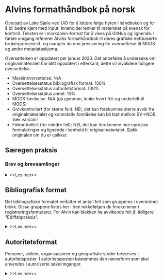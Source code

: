 # Alvins formathåndbok på norsk
Oversatt av Loke Sjølie ved UiO for å lettere følge flyten i håndboken og for å bli bedre kjent med input. Inneholder lenker til materialet på svensk for kontroll. Teksten er i markdown-format for å vises på GitHub og lignende. I første omgang refererer Alvins formathåndbok til deres grafiske nettbaserte brukergrensesnitt, og mangler da noe presisering for oversettelse til MODS og andre metadataskjema.

Oversettelsen er oppdatert per januar 2023. Det anbefales å undersøke om originalmaterialet har blitt oppdatert i etterkant; dette vil invalidere tidligere oversettelse.

- Maskinoversettelse: N/A
- Oversettelsesstatus bibliografisk format: 100%
- Oversettelsesstatus autoritetsformat: 100%
- Oversettelsesstatus annet: 15%
- MODS-berikelse: N/A (gå gjennom, lenke hvert felt og underfelt til MODS)
- Grovkontrollert (for større feil): NEI, det kan forekomme større avvik fra originalmaterialet og konnotativ forståelse kan bli tapt mellom SV->NOB. Vær varsom!
- Finkontrollert (for mindre feil): NEI, det kan forekomme noe upresise formuleringer og lignende i henhold til originalmaterialet. Sjekk originalen om du er usikker.

## Særegen praksis

### Brev og brevsamlinger

<details><summary>>>Les mer<<</summary>

#### Roller for brev
For *Avsender*, altså den som har skrevet brevet eller brevene: *Forfatter* iht. [MARC funksjonskoder](https://wiki.epc.ub.uu.se/display/alvininfo/Funktions-+och+relationskoder).

For *Mottaker* av brevet eller brevene: *Mottaker av korrespondanse* iht. [MARC funksjonskoder](https://wiki.epc.ub.uu.se/display/alvininfo/Funktions-+och+relationskoder).

#### Felt i Alvin for samlingsposter for brev (iht. brevdatabasemodellen)
- Ressurstype: bok/manuskript samt manuskript og samlingspost krysset (?)
- Tittel: konstruert tittel som nedenfor.
- Person: kobling til autoritetsposter med rollene Forfatter eller Mottaker.
- Tilgangsinformasjon: et årtall eller et tidsspenn.
- Fysisk beskrivelse: format ikke digitalt / digitalt samt antall brev i Omfang. Eksempel: 2 brev.
- Dokumenttype: Brev (spesifiseres alltid for å opprette en kontrollert inngang til alle brevposter).
- Relaterte poster i Alvin: inngår i Post for Arkivet (lenke) hvis tilgjengelig.

Dette er de feltene som alltid inkluderes i brevdatabasene. De kan eksempelvis suppleres med språk og sted (avsenders sted) i Alvin.

#### Utforming av konstruert tittel for brevposter

##### Samlingspost (korrespondanse)

I henhold til KRS 4.1B2 skal den konstruerte tittelen være Korrespondanse (ikke brev) for en "samlingspost" som beskriver brev utvekslet mellom personer. Det samme fremgår av RDA 6.2.2.10.2.

Tittelen i eksempeloppføringen ovenfor bør derfor være Korrespondanse med Karl August Hagson 1858-1916 i stedet for Brev til Karl August Hagson 1858-1916 i henhold til katalogiseringsreglene.

Merk at en samling ofte bare består av ett brev, men det er et avvik vi kan leve med.

Dersom samlingen kun består av en liten del av korrespondansen, legges Utvalg til som Undertittel i henhold til RDA 6.2.2.10.3. Eksempel: Korrespondanse med Karl August Hagson 1858-1916: Utvalg

##### Enkeltbrev / gjenstand

Beskriver man derimot kun et spesifikt brev (eller postkort, telegram osv.) som en enkeltgjenstand, er tittelen konstruert etter KRS 4.1B2 etter følgende mal:

Brev (alternativt Postkort, Telegram etc.) ÅÅÅÅ-MM-DD, Avsenderens sted til Mottakers navn, Mottakers adresse. All tilgjengelig informasjonen er angitt.

Eksempel: Brev 1874-01-31, Linköping til Karl August Hagson, Linköping
</details>

## Bibliografisk format
Det bibliografiske formatet omfatter et antall felt som grupperes i overordnet blokk. Disse gruppene listes her i den rekkefølgen de forekommer i registreringsformularet. For Alvin kan blokken ha avvikende felt jf. tidligere "Ediffahpraksis".

<details><summary>>>Les mer<<</summary>

  ### [Ressurstype](https://wiki.epc.ub.uu.se/display/alvininfo/Resurstyp)
  Definisjon: angir egenkaper og generell type av innhold for ressursen. Ressurstype er et obligatorisk element i Alvin, og må *alltid* velges før en ny post kan opprettes. Ressurstypen gjelder for originalversjonen av et objekt. **For digitaliserte versjoner refererer ressurstypen til den analoge originalen**.

  <details><summary>>>Les mer<<</summary>
  I Alvin anvendes det et kontrollert vokabular for å beskrive ressurstyper. Dette er hentet fra MODS:
  - Bok/manuskript (tekst): ressurs som er tekstbasert
  - Kart: kartografisk materiale, herunder to- eller tredimensjonale kart, atlas, globuser, digitale kart, og andre kartografiske objekter
  - Musikaler: trykk eller manuskript (tekst) som inneholder notert musikk
  - Lyd (audio): opptak der lyd registreres på mekanisk eller elektrisk (digital) måte slik at lyden kan spilles av, herunder musikk og tale
  - Bilde: todimensjonale bilder
  - Video: opptak av bevegende bilder, med eller uten audio
  - Gjenstand: tredimensjonelle gjenstander, enten kunstige/menneskapte (skulpturer, mynter, klær) eller naturlige
  - Programvare: elektroniske ressurser som ikke faller under noen annen ressurstype, herunder programvare, nettsider, databaser eller numeriske data
  - Blandet innhold: samlinger av ressurser som inneholder en blanding av øvrige ressurstyper

  I tillegg finnes det i Alvin en særskilt ressurstype:
  - Arkiv: består av "handlinger" som "efter hand uppkommit" hos en institusjon eller person som følge av deres virksomhet

  Attributter
  - Manuskript: en ressurs som er hånd- eller maskinskrevet
  - Samling: en post som beskriver flere ulike objekter, for eksempel en bildesamling
  </details>

  ### [Tittel / alternativ tittel](https://wiki.epc.ub.uu.se/pages/viewpage.action?pageId=27462059)
  Definisjon: ord, frase(r), tegn eller gruppe av tegn som navngir objektet eller det verk som dette inneholder. Mapping: MODS - titleInfo, MARC - 20X-24X.

  <details><summary>>>Les mer<<</summary>
    
  #### Felt - Hovedtittel
  **Hovedtittel** refererer til det foretrukne navnet på et objekt, og er navnet som normalt sett anvendes når ressursen siteres. Hovedtittel kan være hentet fra selve ressursen (tittelside, omslag, etc) eller fra andre referansekilder. Hovedtittel er et obligatorisk element i Alvin, og må *alltid* velges før en ny post kan opprettes. Tittel angis etter RDA 2.3 Tittel, RDA 6.2 Verkets tittel. Valgfri skriftform kan anvendes i Alvin. Om tittelen angis med annen skriftform enn det latinske alfabet anbefales det å lette til romanisert alternativ tittel i posten. Det er også mulig å angi en annen leseretning (visning) for høyre-til-venstre-skrift.

  Konstruerte titler: om ressursen ikke har noen tittel, og tittel ikke kan finnes i andre kilder, konstrueres en kort tittel som beskriver gjenstanden:

  1. Ressursens natur (eksempelvis kart, manuskript, dagbok, etc), **eller**
  2. Ressursens emne (eksempelvis navn på personer, institusjoner, hendelser, etc), **eller**
  3. En kombinasjon av 1 og 2

  Samme skrifttype/språk som angis som [Katalogiseringsspråk](https://wiki.epc.ub.uu.se/pages/viewpage.action?pageId=27462128) for posten skal anvendes i disse tilfellene. Dersom ressursen er av en type som normalt *ikke* bærer identifiserende informasjon, skal tittelen ikke settes i klammer og ingen note skal lages om at tittelen er konstruert. Ved særskilt ønske kan i andre tilfeller en allmenn note legges inn slik: Tittel konstruert (Titel konstruerad, Title constructed)

  For arkiv legges "arkivbildarens" (e.g. personen som har laget arkivet) navn ved, eksempelvis Georg Adlersparres arkiv.

  Titler i manuskript kan konstrueres etter modellen *Institusjon. Manuskript. Signum ((hylle)signatur) om intet annet alternativ foretrekkes.* Eksempel: Uppsala universitetsbibliotek. Handskrift. Gr. 21

  #### Felt - Undertittel
  **Undertittel** refererer til tillegg til eller nærmere definisjon av hovedtittelen. Del- og deltitler kan uttrykkes direkte i undertittelfeltet. Eksempel: Ihreska handskriftssamlingen i Uppsala universitets bibliotek (*hovedtittel*) D. 2, Kommenterande katalog (*undertittel*)

  #### Felt - Alternativ tittel
  Det er mulig å angi deler eller deltitler i feltet [Del](https://wiki.epc.ub.uu.se/display/alvininfo/Del). Foretrukket ved mer komplekse nummereringer.

  #### Attributter
  Type av alternativ tittel angis alltid:
  - Alternativ: andre alternative versjoner enn nedstående
  - Forkortet: forkortet versjon av tittelen
  - Uniform: enhetlig tittel for verk som forekommer med flere ulike titler
  - Oversatt: oversettelse eller transkripsjon av tittelen

</details>
  
### [Plassering](https://wiki.epc.ub.uu.se/display/alvininfo/Placering)
Definisjon: angir ressursens fysiske plassering (institusjon, samling, hyllesignatur). Mapping: MODS - location/physicalLocation/holdingSimple, MARC - 841-88X.

<details><summary>>>Les mer<<</summary>

  #### Felt - Avdeling/enhet
  Den institusjonen eller enheten som holder ressursen. **Velges fra en kontrollert liste i Alvin**.

  #### Felt - Samling
  Spesifikk samling som ressursen inngår i. **Velges fra en kontrollert liste i Alvin som legges opp lokalt for hver institusjon**.

  #### Felt - "Sigel" (???)
  Kode/sigel i Libris ihht [Biblioteksdatabasen](http://biblioteksdatabasen.libris.kb.se/). Velges fra en kontrollert liste i Alvins om legges opp lokalt for hver institushon. Anvendes for å angi plassering til motsvarende eksemplar om en post i Alvin lenkes til motsvarende post i Libris.

  #### Felt - Plassering
  Spesifikt lokale eller enhet der ressursen er plassert. Fritekst.

  #### Felt - Hyllesignatur (Signum)
  Hyllesignatur eller annen spesifikk kode som identifiserer eksemplaret av ressursen.

  #### Felt - Tidligere hyllesignatur
  Se felt for hyllesignatur. Dette er for tidligere slike. Om flere tidligere signaturer finnes angis disse med kommategn mellom; Copernicana 1, Gr. 21.

  #### Note (anmerkning)
  Ytterlige opplysninger om eksemplaret som ikke rommes i øvrige felt.
</details>

### [Språk](https://wiki.epc.ub.uu.se/pages/viewpage.action?pageId=27462120)
Definisjon: språket for innholdet (teksten) i ressursen. Mapping: MODS - language, MARC - 008 35-37, 041.

<details><summary>>>Les mer<<</summary>
Velges fra en kontrollert liste i Alvin som bygger på koder for språk, som sett i Library of Congress MARC code list for languages, som i sin tur baseres på ISO 639-2 (Codes for the representation on Names of Languages, Part 2 : Alpha-3 Code). Libris-definerte tillegg gjelder for urdansk, lavtysk, og ursvensk (se Alvin ved behov).

Flere språk kan angis om ressursen inneholder tekst på flere språk.

For ikke-språklig materale finnes det en særskilt kode (zxx), denne **anvendes normalt sett ikke i Alvin**. Lag en språknote (i notefeltet med type "språk") om den redegjør for noe som ikke fremgår av språkkodene.
</details>

### [Katalogiseringsspråk](https://wiki.epc.ub.uu.se/pages/viewpage.action?pageId=27462128)
Definisjon: språket som anvendes for å beskrive ressursen i katalogposten *i Alvin* (herunder konstruerte titler, noter, beskrivelser o.l.). Mapping: MODS - recordInfo/languageOfCataloging, MARC - 040b.

<details><summary>>>Les mer<<</summary>
  
  Velges fra en kontrollert liste i Alvin som bygger på koder for språk, som sett i Library of Congress MARC code list for languages, som i sin tur baseres på ISO 639-2 (Codes for the representation on Names of Languages, Part 2 : Alpha-3 Code). Libris-definerte tillegg gjelder for urdansk, lavtysk, og ursvensk (se Alvin ved behov).

  Katalogiseringsspråk kan anvendes for å identifisere poster med beskrivelser på ulike språk i "tilpassede" grensesnitt til Alvin.
</details>

### [Person](https://wiki.epc.ub.uu.se/display/alvininfo/Person)
Definisjon: En person som på noe vis er assosiert med ressursen. Mapping: MODS - name/@type="personal", MARC - 100, 700

<details><summary>>>Les mer<<</summary>

  #### Felt - Navn
  Definisjon: en person som på noe vis er assosiert med ressursen. Mapping: MODS - name/@type="personal", MARC - 100, 700.

  Velges fra autoritetsposter i Alvin ved å begynne å skrive navnet i feltet. Velg da riktig person. Dersom personen mangler autoritetspost **må den først legges inn** i Alvin.

  #### Felt - Rolle
  Definisjon: relasjonen (rollen personen har/hadde) mellom personen og ressursen. Mapping: MODS - name/role, MARC - 100e, 700e.

  Velges fra en kontrollert liste i Alvin som hovedsakelig er hentet fra Library of Congress MARC Code List for Relators. Én person kan gis flere roller, og hver person må ha minst én rolle. Dersom spesifikk rolle er utilgjengelig, velges rollen "annen" (SV: "annan").
</details>

### [Organisasjon](https://wiki.epc.ub.uu.se/display/alvininfo/Organisation)
Definisjon: en organisasjon (institusjon) som på ett eller annet vis er assosiert med ressursen. Mapping: MODS - name/@type="corporate", MARC - 110, 710.

<details><summary>>>Les mer<<</summary>

  #### Felt - Navn
  Definisjon: Navnet på en organisasjon (institusjon). Mapping: MODS - name/@type="corporate", MARC - 110, 710.

  Velges fra autoritetsposter i Alvin ved å begynne å skrive navnet i felt. Velg da riktig organisasjon. Dersom organisasjonen mangler autoritetspost **må den først legges inn** i Alvin.

  #### Felt - Rolle
  Definisjon: rollen organisasjonen innehar i relasjon til ressursen. Mapping: MODS - name/role, MARC - 110e, 710e.

  Velges fra en kontrollert liste i Alvin som hovedsakelig er hentet fra Library of Congress MARC Code List for Relators. Én organisasjon kan gis flere roller, og hver organisasjon må ha minst én rolle. Dersom spesifikk rolle er utilgjengelig, velges rollen "annen" (SV: "annan").
</details>

### [Matematiske data (kart)](https://wiki.epc.ub.uu.se/display/alvininfo/Matematiska+data)
Definisjon: matematiske data assosiert med kartografisk materiale. Mapping: MODS - subject/cartographics, MARC - 255.

<details><summary>>>Les mer<<</summary>
  
  #### Felt - Skala
  Definisjon: informasjon om skala, forholdet mellom den reelle størrelsen og en representasjon av denne. Mapping: MODS - subject/cartographics/scale, MARC - 255a.

  Angis som numerisk skala uttrykt som et størrelsesforhold (e.g. 1:2). Dersom skalaen ikke finnes oppgis "ubestembar skala" (SV: "obestämbar skala"). Dersom det er flere enn to skalaer oppgis "varierende skala".

  Dersom eksakt skala mangler, men skalalinjal finnes, så skal skalalinjalen oppgis slik: Skalalinjal (SV: skalstock), eventuelt med dennes benevning i parantes: X måleenheter (dvs. hele linjalen) = Y cm. Regn også ut og oppgi skalaen numerisk. Eksempel 1: [ca 1:800 000] : skalalinjal (Schala miliarium): 4 svenske mil = 5,2 cm. Eksempel 2: ca 1:63 360, ubestembar skala eller 1:500 000.

  #### Felt - Projeksjon
  Definisjon: informasjon om projeksjon, metoden som er brukt for å representere utsiden av en sfære eller en annen form. Mapping: MODS - subject/cartographics/projection, MARC - 255b.

  Oppgi projeksjon dersom dette er å se på objektet. Ta også med fraser som i kilden beskriver meridianer, parallellsirkler og/eller ellipser. Eksempel: avstandsriktig kjeglesnitt eller Gauss-projeksjon.

  #### Felt - Koordinater
  Definisjon: informasjon om geografiske koordinater som omfattes av ressursen. Mapping: MODS - subject/cartographics/coordinates, MARC - 255c.

  Koordinatene oppgis i følgende ordning: vestligste lengdegrad - østligste lengdegrad / nordligste breddegrad - sørligste breddegrad. Exempel: Ø 15°02'-Ø 15°12'/ N 57°45'-N 57°41'.
</details>

### Felt spesifikt for musikalske verk
<details><summary>>>Les mer<<</summary>

  ### [Toneart (musikalske verk)](https://wiki.epc.ub.uu.se/display/alvininfo/Tonart)
  Definisjon: toneart for musikalske verk. Mapping: MARC - 240r, 384.


  Feltet kan anvendes for å fullbyrde eller presisere de tonehøyderelasjonene som etablerer det musikalske verkets eller uttrykkets spesifikke toneart som tonalt sentrum. Posten kan anvendes for å skille ellers likelydende verk- eller uttrykkstitler.

  Velges fra en kontrollert liste i Alvin. Eksempel: A-dur. Se den svenske siden for mer informasjon (tabell).

  ### [Medium (musikalske verk)](https://wiki.epc.ub.uu.se/pages/viewpage.action?pageId=27462350)
  Definisjon: medium for framføring av musikalske verk. Mapping: MARC - 240m, 382.

  Feltet kan anvendes for å fullbyrde eller presisere det medium (stemme, instrument) som et musikast verk eller uttrykk er skrevet for eller oppført av. Posten kan anvendes for å skille ellers likelydende verk- eller uttrykkstitler.

  Velges fra en kontrollert liste i Alvin. Eksempel: trombone. Se den svenske siden for mer informasjon (tabell).
</details>

### [Opprinnelsesinformasjon](https://wiki.epc.ub.uu.se/display/alvininfo/Tillkomstinformation)
Definisjon: informasjon om ressursens tilblivelse, herunder plass, utgiver og dato tilkoblet ressursen. Fra Alvin-prat 26.01.2023 *Created* og *published* differensieres ikke i Alvin per i dag. Mapping: MODS - originInfo, MARC - 25X-28X.

<details><summary>>>Les mer<<</summary>

  #### Felt - Utgave/opplag
  Definisjon: informasjon som identifiserer ulike versjoner av ressursen. Mapping: MODS - originInfo/edition, MARC - 250.

  Gjengi utgaveinformasjonen slik den forekommer i ressursen. Eksempel: 2. oppl., 3rd edition, Ny utgave

  #### Felt - År/dato
  Definisjon: år eller dato da ressursen ble skapt eller publisert. Mapping: MODS - originInfo/dateIssued, alternativt originInfo/dateCreated (samme felt i Alvin), MARC - 260c, 008 07-10, 11-14. OBS: MARC 264.

  Feltet er inndelt i delfelt for år, måned og dag. Kun tall kan oppgis i disse. Ved behov for "Før Kristus" (negative år), trykk på minussymbolet før feltet (-). Det er også mulig å oppgi et datospenn (fra-til). I tillegg finnes fritekstfiltet Vises som. Her er det mulig å presisere usikre dato eller annen informasjon som må uttrykkes med andre tegn enn tall.

  Eksempel: trolig senere halvdel av 1500-tallet eller 1713? Her ligger "senere halvdel av 1500-tallet" inne som 1551-1599 og "1713?" som 1713. I posten kommer teksten fra Vises som til å vises, samtidig som årstallene blir søkbare som sifre.

  #### Felt - Land
  Definisjon: land der ressursen ble lagd eller publisert. Mapping: MODS - originInfor/place, MARC - 008 15-17.

  Aktuelle land velges fra en kontrollert liste i Alvin med koder for land og autonome områder bestående av to eller tre tegn, se LC MARC Code List for Countries. Historiske land legges *suksessivt* inn i Alvin som et komplement til eksisterende land og velges deretter. Lenken til historiske land fungerer ikke pr 19.01.2023.

  #### Felt - Plass/sted
  Definisjon: plass/sted der ressursen ble lagd eller publisert. Mapping: MODS - originInfo/place, MARC - 260a. OBS: MARC 264.

  Kobles til autoritetsposter for steder i Alvin. Dersom det aktuelle stedet ikke finnes i Alvin må den først registreres før kobling kan gjøres. Det er også mulig å oppgi at plass/sted er usikker.

  #### Felt - Forlag
  Definisjon: navnet på den som har publisert, utgitt, trykt eller distribuert ressursen. Mapping: MODS - originInfo/publisher, MARC - 260b (for eldre trykk 260a, etter svensk? praksis). OBS: MARC 264.

  Her også avtrykk (eldre trykk).
</details>

### [Øvrige år/dato](https://wiki.epc.ub.uu.se/pages/viewpage.action?pageId=27462174)
Definisjon: informasjon om andre datoer enn de som er koblede til ressursens herkomst. Mapping: MODS - originInfo/dateOther, MARC - 046.

<details><summary>>>Les mer<<</summary>
  Feltet er inndelt på samme måte som [Opprinnelsesinformasjon-År/dato](####Felt---År/dato), men feltet Vises som er erstattet av Note (anmerkning). I dette feltet er det mulig å nærmere beskrive usikker dato eller annen informasjon.

  #### Øvrige år/dato-attributter
  Se følgende:

  - Bruksperiode (MODS-import: period_of_use)
  - Bestemmelsesår (MODS-import: determination_year)
  - Dato for digitisering (MODS-import: date_of_digitisation)
  - Dato for utgravning (arkaeologi) (MODS-import: excavation_date)
  - Ervervingsdato (MODS-import: acquisition_date)
  - Inventardato (MODS-import: inventory_date)
  - Årstall på objekt (MODS-import: date_on_object)
  - Konserveringshistorikk (MODS-import: conservation_history)
  - Utlån (MODS-import: on_loan)
</details>

### [Fysisk beskrivelse](https://wiki.epc.ub.uu.se/display/alvininfo/Fysisk+beskrivning)
Definisjon: beskriver ressursens fysiske attributt(er). Mapping: MODS - physicalDescription, MARC - 007, 3XX.

<details><summary>>>Les mer<<</summary>

  #### Felt - Format
  Definisjon: beskriver ressursens fysiske format og digital versjon av denne. Mapping: MODS - physicalDescription/form, MARC - 007.

  Verdiene *Ikke digitalt* eller *Digitalt* oppgis alltid etter følgende.

  ###### Objekter som finnes i fysisk form
  Normaltilfellet er at en digitaliserer fysiske objekter (lager en digital faksimile av objektet). I slike tilfeller beskriver metadataposten *fortsatt det fysiske objektet*, og ikke de digitale faksimilene. Dette oppgis ved verdien *Ikke digitalt*. De digitale filene er kopier av eksemplaret som beskrives i posten. For å angi at det fysiske eksemplaret er tilgjengelig i digitalisert form settes *Digitalt*. Deretter, dersom det er kjent og korrekt, settes Digital opprinnelse ("Digital ursprung") enten for originalen eller sekundært. Dersom ingen digital faksimile eksisterer velges kun "Ikke digitalt".

  ###### Objekter som kun er digitale
  Der det ikke finnes et fysisk format av eksemplaret som beskrives i metadataposten oppgis **ikke** *Ikke digitalt* under Fysisk beskrivelse. Det man da beskriver er digitale filer. Dette er inntil videre ikke normen i Alvin. Herunder: foto tatt med digitalkamera, en database, eller en e-post. Her oppgis kun *Digital* med tillegget *Skapt digitalt*.

  ###### Samlinger
  For en samlingspost som en bildesamling eller et arkiv settes format til *Ikke digitalt* dersom den inneholder fysiske objekt(er), og *Digitalt* om den inneholder digitale objekt(er). For et fysisk arkiv der man tilfører digitalisert materiale angis *Ikke digitalt* samt *Digitalt, digitalisert fra originalen*. Ettersom man ikke beskriver hvert objekt i arkivet for seg legges denne anmerkelsen på overordnet nivå.

  Merk: at man velger *Digitalt* som format for en samlingspost betyr derfor ikke at hele samlingen eller arkivet er digitalt, eller at det ikke er fysisk. Hvilke deler som er digitaliserte kan ved behov presiseres under [Noter](https://wiki.epc.ub.uu.se/pages/viewpage.action?pageId=27462438). Et arkiv som bare består av e-poster skal derimot kun være *Digitalt*, selv om de digitale faksimilene ikke er opplastet i Alvin.

  #### Felt - Digital opprinnelse (Digitalt ursprung)
  Definisjon: beskriver hvordan ressursens digitale form ble skapt. Mapping: MODS - physicalDescription/digitalOrigin, MARC - 007.

  Feltet er kun synlig dersom felt for format har verdien Digitalt, og bør alltid velges dersom ressursen finnes i digitalt format. Velges fra en kontrollert liste i Alvin som er hentet fra [MODS](http://www.loc.gov/standards/mods/userguide/physicaldescription.html#digitalorigin).

  #### Felt - Teknikk
  Definisjon: beskriver den teknikken som anvendes for å fremstille ressursen. Mapping: MODS - physicalDescription/note, MARC - 340d.

  Velges fra et kontrollert vokabular i Alvin. Se siden på svensk for utvidet beskrivelse og tabell med fremstillingsmåter.

  **Alternativ**: teknikk kan også oppgis som Emneord med Type form/genre.

  ### Felt - Materiale
  Definisjon: beskriver materialet som anvendes som bygger opp eller fremstiller ressursen. Mapping: MODS - physicalDescription/note, MARC - 340d.

  Velges fra et kontrollert vokabular i Alvin koblet til ulike ressurstyper. Se siden på svensk for utvidet beskrivelse og tabell med materialer. Eksempel: pergament, eik.

  **Alternativ**: for en mer utførlig beskrivelse av et manuskripts underlag kan Øvrig fysisk beskrivelse med Type underlag anvendes.
</details>

### [Øvrig fysisk beskrivelse](https://wiki.epc.ub.uu.se/pages/viewpage.action?pageId=27462515)
Definisjon: noter relatert til den fysiske beskrivelsen av ressursen som ikke direkte kan legges inn i feltet over. Mapping: MODS - physicalDescription/note.

<details><summary>>>Les mer<<</summary>

  #### Felt - note
  Definisjon: noter relatert til den fysiske beskrivelsen av ressursen. Mapping: som over.

  Feltet repeteres for hver note. Om ingen spesifikk Type kan angis kan Type være tom.

  Attributt: type (Typ). Identifiserer hvilken type av note som lages. Velges fra en kontrollert liste i Alvin. Se siden på svensk for utdypende forklaring.

</details>

### [Manuskriptsbeskrivelse](https://wiki.epc.ub.uu.se/display/alvininfo/Handskriftsbeskrivning)
Definisjon: En samlet gruppe med spesifikke felt for å beskrive håndskriftressurser. Mapping: **TEI** - felt hentet fra Manuskriptbeskrivelse

<details><summary>>>Les mer<<</summary>

  #### Felt - Locus
  Definisjon: Definerer en plassering i en manuskriptressurs eller del av en manuskriptressurs, vanligvis som en sekvens av folioreferanser. Mapping: TEI - locus.

  Brukes først og fremst til å spesifisere delene i de ulike komponentene i manuskriptet. Lokus skal alltid angis for hver komponent i en manuskriptbeskrivelse da den identifiserer den respektive delen. I feltet kan folioen angis som et område fra / til. Disse feltene tilsvarer fra- og til-attributtene i locus-elementet til TEI.

  Eksempel: 1r – 25v

  Normalt legges informasjonen inn i Fritekstfeltet som vises som standard i visningsgrensesnittet for bedre lesbarhet. Det er også mulig å legge inn kun informasjon/posten/utsagn (uppgiften?) i dette feltet. Dette feltet tilsvarer selve locus-elementet i TEI.

  Eksempel: ff. 1r-25v

  Tilsvarende eksempel i TEI-koding:

  <\locus from="1r" to="25v">ff. 1r-25v<\/locus>
  
  #### Felt - Incipit (innledende ord)

  Definisjon: åpningsordene i et manuskript eller en av dets deler. Mapping: TEI - incipit.


  #### Felt - Eksplisitt (avslutningsord)

  Definisjon: utsagn på slutten av teksten til et manuskript eller på slutten av en av delene, som indikerer konklusjonen. Mapping: TEI - explicit.
  
  #### Felt - Rubric (rubrikk, begynnelsen av tekstdelen)

  Definisjon: teksten i en rubrikk eller rubrikk knyttet til en bestemt del av et manuskript, dvs. en rekke ord som signaliserer begynnelsen av en tekstdel, ofte med informasjon om forfatteren og tittelen, som på en eller annen måte er forskjellig fra selve teksten, vanligvis med rødt blekk, eller ved bruk av forskjellige størrelser eller typer skrift som visuelt skiller en. Mapping: TEI - rubric.
  
  #### Felt - Endelig rubrikk (slutten av tekstdel)

  Definisjon: teksten til en rubrikk eller rubrikk knyttet til en bestemt del av et manuskript, dvs. en rekke ord som signaliserer slutten på en tekstdel, ofte med informasjon om forfatteren og tittelen, som på en eller annen måte skiller seg ut fra selve teksten, vanligvis med rødt blekk, eller ved bruk av forskjellige størrelser eller typer skrift som visuelt skiller seg ut. Mapping: TEI - finalRubric.


  #### Felt - Skrift

  Definisjon: skrifttype eller den dominerende skrifttypen som brukes i et manuskript eller en samling av manuskripter. Mapping: TEI - scriptDesc.

  Eksempel: tidlig gotisk skrift med marginalendringer i karolingisk minuskel.


  #### Felt - Kollasjon

  Definisjon: beskrivelse av måten bladene eller bifoliaen (et pergament brettet i to for å danne to blader) til et manuskript er fysisk ordnet. Mapping: TEI - collation.

  Eksempel: 12 quires: I: 2 (ff. 1-2); II: 8 (ff. 3-10); III: 8 (ff. 11-18); IV: 8 (ff. 19-26); V: 8 (ff. 27-34); VI: 8 (ff. 35-42); VIII: 8 (ff. 43-50); VIII: 8 (ff. 51-58); IX: 7 (ff. 59-65, f. 61 is added); X: 8 (ff. 66-73); XI: 8 (ff. 74-81); XII: 8 (ff. 82-89).


  #### Felt - Foliering

  Definisjon: Nummerering av blader i et manuskript. Mapping: TEI - foliation.

  Eksempel: Foliert fortløpende 1-92 (ff. 1-2 og 89 er pergamentflueblad, ff. 90-92 er papirblad lagt til senere) med blyant i øvre høyre hjørne av den moderne katalogisten.


  #### Felt - Kolonner / rader

  Definisjon: angir antall kolonner og rader på arket. Mapping: TEI - layout/@columns, @writtenLines.

  Tilsvarer kolonnene og writtenLines-attributtene i TEI-elementoppsettet. Her legges kun inn tall. En mer detaljert eller mer kompleks beskrivelse av layouten til manuskriptet er gitt i Annen fysisk beskrivelse med Layout-typen.
</details>

### [Mynt](https://wiki.epc.ub.uu.se/display/alvininfo/Mynt)
Definisjon: felt spesifikt for å beskrive mynt(er). Hentet fra den tidligere Myntdatabasen.

<details><summary>>>Les mer<<</summary>

#### Felt - Valør
Angis med siffer + valuta. Eksempel: 1 daler sølvmynt.

#### Felt - Randtype
Kontrollert vokabular i Alvin. Se siden på svensk for tabell og utvidet informasjon.

#### Felt - "Stampställning" (Stempelstilling?)
Kontrollert vokabular i Alvin. Se siden på svensk for tabell og utvidet informasjon.

#### Felt - Forfatning
Kontrollert vokabular i Alvin. Se siden på svensk for tabell og utvidet informasjon.

</details>

### [Abstrakt/beskrivelse](https://wiki.epc.ub.uu.se/pages/viewpage.action?pageId=27462267)
Definisjon: en beskrivelse eller sammenfatning av ressursens innhold. Mapping: MODS - abstract, MARC - 520.

<details><summary>>>Les mer<<</summary>

  Beskrivelsen skrives på samme språk som katalogiseringsspråket for posten. Ved behov kan flere abstrakter/beskrivelser legges inn i samme post, da også på ulike språk.

  #### Alternativ
  - En strukturert innholdsfortegnelse over inngående deler i en hoved-/samlingspost kan oppgis i feltet [Innhold](https://wiki.epc.ub.uu.se/pages/viewpage.action?pageId=27462272).

</details>

### [Transkripsjon](https://wiki.epc.ub.uu.se/display/alvininfo/Transkription)

Definisjon: transkripsjon av tekst eller tall i objektet. Mapping: TEI - body.

### [Innhold](https://wiki.epc.ub.uu.se/pages/viewpage.action?pageId=27462272)

Definisjon: en strukturert innholdsfortegnelse over ressursens innhold. Mapping: MODS - tableOfContents, MARC - 505.

<details><summary>>>Les mer<<</summary>

  Kan anvendes for å inkludere en fortegnelse over inngående titler/deler i en hoved-/samlingspost istedenfor å lage separate delposter for hver del. Minst tittel og eventuelt opphav med mer oppgis for de kapitler, artikler, deler eller separate verk som inngår i den beskrevne ressursen.

  Eksempel: Culture at home -- Culture and the global -- Global youth -- Global music -- Territories of global globalization. 

  #### Alternativ
  - Innholdsanmerkninger av beskrivende karakter inngår i feltet Abstrakt.

  - Lag separate delposter for hver inngående del og koble disse delene til hoved-/samlingsposten i feltet *Relaterte poster* i Alvin med typen *Inngår i*.

</details>

### [Litteratur](https://wiki.epc.ub.uu.se/display/alvininfo/Litteratur)

Definisjon: et overordnet felt for referanser til litteratur som baseres på, handler om eller er av særskilt verdi for den beskrevne ressursen. Mapping: EAD - bibliography, TEI - bibl.

<details><summary>>>Les mer<<</summary>

  Hentet fra EAD/TEI. Anvendes først og fremt for arkiv- og manuskriptsressurser. Direkte motpart savnes i MODS/MARC. Feltet kan anvendes for å fortegne referanser til ulike typer relevant litteratur i fritekstformat.

  #### Alternativ
  - For bibliografiske referanser til ressursen kan Anmerkning av typen Sitering brukes istedenfor.
  
  - Det er også mulig å legge inn selve referansene i strukturert form som egne poster i Alvin og anvende Relaterte poster i Alvin med typen Refereres av samt Del-poster for å koble ressursen til referansen.

</details>

### [Noter](https://wiki.epc.ub.uu.se/pages/viewpage.action?pageId=27462438)
Definisjon: generell tekstinformasjon relatert til ressursen som ikke kan oppgis i andre felt. Mapping: MODS - note, MARC - 5XX.

<details><summary>>>Les mer<<</summary>

  #### Attributter
  - Type - identifiserer hvilken type note som oppgis. Velges fra en kontrollert liste i Alvin som bygger på MODS, MARC og EAD, pluss noen tillegg for mynt. Se tabell på den svenske siden for mer informasjon.

  #### Notefelt i MARC med egne felt i Alvin
  - MARC 505 till Innehåll
  - MARC 506 till Åtkomstvillkor
  - MARC 563 till Bokband

</details>

### [Relaterte poster i Alvin](https://wiki.epc.ub.uu.se/display/alvininfo/Relaterade+poster+i+Alvin)
Definisjon: en lenke til en annen post i Alvin. Mapping: MODS - relatedItem, MARC - 70X-75X, 76X-78X, 80X-83X, 841-88X. **For lenker til ressurser utenfor Alvin: se feltet Eksterne lenker (neste)**.

<details><summary>>>Les mer<<</summary>

  #### Felt - Tittel
  Mapping: MODS - titleInfo, MARC - 20X-24X.

  Søk opp posten som skal lenkes ved å begynne å skrive inn tittelen i feltet. Velg da riktig tittel.

  ##### Attributt - Del
  Mapping: MODS - part

  Kan brukes for å oppgi en spesifikk fysisk del i den relaterte posten. Anvendes framfor alt for bibliografiske referanser til andre poster i Alvin.

  #### Felt - Nummer
  Definisjon: nummerering eller annen betegnelse for den aktuelle delen. Kan også inneholde tekstinformasjon. Mapping: MODS - part/detail/.

  Eksempel: 2, Del 2, eller Del 2: Bibliografi.

  #### Felt - Omfang
  Definisjon: omfanget av den aktuelle delen, for eksempel sidetall. Kan angis som intervall (eks. 2-5). Mapping: MODS - part/extent/.

  ##### Attributt - Type
  Velges fra et kontrollert vokabular i Alvin. Se siden på svensk for tabell.

</details>

### [Eksterne lenker](https://wiki.epc.ub.uu.se/pages/viewpage.action?pageId=27462285)
Definisjon: en URL til en ekstern ressurs av varig karakter utenfor Alvin. For lenker til andre poster i Alvin skal Relaterte poster i Alvin brukes istedenfor (se over). Mapping: MODS - location/url, MARC - 856.

<details><summary>>>Les mer<<</summary>

  #### Felt - URL
  Mapping: MODS - location/url, MARC - 856u.

  En fullstendig URL. Eksempel: http://www.uu.se.

  #### Felt - Beskrivelse
  Mapping: MODS - location/url/@displaylabel, MARC - 856y.

  En fritekstbeskrivelse av lenken som er interagerbar. Bør alltid oppgis. Eksempel: Uppsala universitet.

  ##### Attributt - Type
  Type relasjon. Velges fra et kontrollert vokabular i Alvin. Se siden på svensk for tabell.

</details>

### [Dokumenttype / Objektkategori / Handlingstype](https://wiki.epc.ub.uu.se/pages/viewpage.action?pageId=27462397)
Definisjon: termer som betegner en kategori som kjennetegner en viss stil, form eller innhold. Mapping: MODS - genre, MARC - 007, 008.

<details><summary>>>Les mer<<</summary>

  En mer spesifikk kategorisering av ressursens innhold er [Ressurstype](#ressurstype). Ukontrollerte termer eller termer som ikke finnes i listene legges i feltet Emneord (se neste) med typen genre/form.

  Velges fra kontrollerte lister i Alvin som baserer seg på den generelle [MARC Genre Term List](http://www.loc.gov/standards/valuelist/marcgt.html) og lister fra diverse eldre svenske databaser.

  Rubrikk og alternativ for feltet er koblet til ressurstype i Alvin.

  #### Bok/manuskript
  Rubrikk: dokumenttype. Eksempel: avhandling, bibliografi, brev eller tidsskrift.

  #### Arkiv
  Rubrikk: handlingstype. Eksempel: notater, dagbøker, fotografier eller manuskript. Listen hentes fra den tidligere databasen Ediffah.

  #### Øvrige ressurstyper
  Rubrikk: objektkategori. Eksempel: fotografi (bilde), mynt (formål), eller tale (lydinnspilling).

  Se siden på svensk for utfyllende tabell.

</details>

### [Emneord](https://wiki.epc.ub.uu.se/pages/viewpage.action?pageId=27462502)
Definisjon: en term eller frase som beskriver de primære emnene en ressurs handler om. Mapping: MODS - subject, MARC - 6XX.

<details><summary>>>Les mer<<</summary>

  #### Felt - Nøkkelord
  Oppgi termen og koble til type og motsvarende *schema*. For ukontrollerte emneord oppgis intet *schema*.

  ##### Attributt - Schema
  Oppgir emneordsskjema. Tilgjengelige alternativ er [Humord](https://data.ub.uio.no/skosmos/humord/nb/), [ICSH](http://id.loc.gov/authorities/subjects.html), [LoB](http://www.ligatus.org.uk/lob/), [NAD](https://sok.riksarkivet.se/nad), [SAO](http://www.kb.se/katalogisering/Svenska-amnesord/) og [TGM2](http://www.kb.se/katalogisering/Svenska-amnesord/genrer-form/tesaurus/).

  ##### Attributt - Type
  Identifiserer hvilken type emneord som oppgis.

  Se også [retningslinjer for indeksering med svenske emneord](http://www.kb.se/dokument/Verktygsladan/Svenska%20%C3%A4mnesord/Riktlinjer/Riktlinjer%20SAO.pdf). Se siden på svensk for utfyllende tabell.

</details>

### [Klassifikasjon](https://wiki.epc.ub.uu.se/display/alvininfo/Klassifikation)
Definisjon: en betegnelse som viser emnet for en ressurs ved å anvende et formelt system for koding og organisering av ressurser etter fagområder. Mapping: MODS - classification, MARC - 01X-09X.

<details><summary>>>Les mer<<</summary>

  #### Felt - Klassifikasjon
  Skriv inn koden og koble til det tilsvarende skjemaet.

  Eksempel: Oa (kssb)

  ##### Attributt - Schema
  Klassifikasjonsskjema. Mulige alternativ er [DDK](http://www.kb.se/katalogisering/klassifikation/DDK/), [KSSB (SAB)](http://www.kb.se/katalogisering/Klassifikation/SAB/) og [Iconclass](http://www.iconclass.nl/home).

</details>

### [Del](https://wiki.epc.ub.uu.se/display/alvininfo/Del)
Definisjon: kan anvendes for å oppgi spesifikk fysisk del av ressursen. Delposten blir vist direkte etter tittelinformasjon i visningsgrensesnittet. Mapping: MODS - part.

<details><summary>>>Les mer<<</summary>

  #### Felt - Nummer
  Nummerering eller annen betegnelse for den aktuelle delen. Kan også inneholde tekstinformasjon. Eksempel: 2, Del 2 eller Del 2: Bibliografi. Mapping: MODS - part/detail/.

  #### Felt - Omfang
  Definisjon: omfanget av den aktuelle delen, for eksempel sidetall. Kan angis som intervall (eks. 2-5). Mapping: MODS - part/extent/.

  ##### Attributt - Type
  Type av del. Velges fra et kontrollert vokabular i Alvin. Se siden på svensk for tabell.

  #### Alternativ
  Delinformasjon kan også oppgis i ustrukturert form rett i [Undertittel-feltet i Tittel](#felt---undertittel).

  Kommentar om parsing av MODS: Man kan ha flera part-element som då bildar en lista i posten, men i varje del hämtas bara första detail och första extent om det finns mer än en.

</details>

### [Tilgjengelighet](https://wiki.epc.ub.uu.se/pages/viewpage.action?pageId=27462339)
Definisjon: informasjon om spesifikke lokale restriksjoner, regler eller spesielle prosedyrer pålagt av en arkivinstitusjon, giver, rettslig organ eller annen myndighet angående ressursen. Mapping: EAD - userestrict.

<details><summary>>>Les mer<<</summary>

  Anvendes først og fremst for arkivressurser. Disse begrensningene kan også være relaterte til reproduksjon, publisering eller sitering av den beskrevne ressursen etter at tilgang til ressursen er bevilget. Eksempel: Fram til 2027 er tillatelse til å kopiere materiale fra denne samlingen begrenset på forespørsel fra giveren.

  #### Alternativ
  For generelle begrensninger gjennom opphavsrett anvendes Tilgangsvilkår.

</details>

### [Tilgangsvilkår](https://wiki.epc.ub.uu.se/pages/viewpage.action?pageId=27462335)
Definisjon: informasjon om restriksjoner som gjelder for tilgang til en ressurs. Mapping: MODS - accessCondition, MARC - 506.

Anvendes on fri tilgang til ressursen ikke kan gis digitalt og/eller fysisk på grunnlag av opphavsrett eller andre juridiske bestemmelser.

<details><summary>>>Les mer<<</summary>

  #### Alternativ
  - Spesifikke, lokale tilgangsbegrensninger av en ressurs kan oppgis i Tilgjengelighet (over).

</details>

### [Bokbind](https://wiki.epc.ub.uu.se/display/alvininfo/Bokband)
Definisjon: beskriver ressursens nåværende og/eller tidligere innbinding samt disses dekor. Mapping: TEI - bindingDesc, MARC - 563.

<details><summary>>>Les mer<<</summary>

  Anvendes først og fremst for manuskriptressurser, eldre trykk eller andre spesialsamlinger. Se også [Bokbandsregistrering](https://wiki.epc.ub.uu.se/display/alvininfo/Bokbandsregistrering)(SV) for detaljerte beskrivelser.

  #### Felt - Bind
  Mapping: TEI - bindingDesc, MARC - 563.

  Beskriver ressursens nåværende og/eller tidligere innbinding.

  #### Felt - Dekor
  Mapping: TEI - decoNote.

  Beskriver et dekorativt komponent eller en homogen klasse av slike komponenter ihht bindets utseende.

</details>

### [Dekor](https://wiki.epc.ub.uu.se/display/alvininfo/Dekor)
Definisjon: beskriver et dekorativt komponent eller en homogen klasse av slike komponenter ihht bindets utseende. Anvendes først og fremst for manuskriptressurser, eldre trykk eller andre spesialsamlinger. Mapping: TEI - decoNote.

### [Publiseringsinformasjon](https://wiki.epc.ub.uu.se/display/alvininfo/Publiceringsinformation)
Definisjon: administrativ informasjon om postens eier(e) og tilgjengelighet. Kun synlig for innloggede administratorer. Mapping: MODS - recordInfo, MARC - 040, 008/00-05, 005.

<details><summary>>>Les mer<<</summary>

  #### Felt - Eier
  Institusjon som eier posten i Alvin. Oppgis fra en kontrollert liste koblet til innlogging.
  
  #### Felt - Tilgjengelig fra
  Dato og tid når posten publiseres. Kan tas bort ved å avpublisere den, alternativt legges til ved å publisere en upublisert post.

  #### Felt - Tilgjengelig til
  Dato og tid for når en publisert post ikke lenger skal være tilgjengelig. Anvendes normalt sett ikke.

</details>

### [Identifikatorer, generelle](https://wiki.epc.ub.uu.se/pages/viewpage.action?pageId=27462304)
Definisjon: unike standardtall eller koder som anvendes globalt eller i andre systemer enn Alvin for å identifisere ressursen, eksempelvis ISBN, ISSN, Libris-ID eller DOI. Mapping: MODS - identifier, MARC - 010, 020, 022, 024, 028, 037, 856.

<details><summary>>>Les mer<<</summary>

  #### URN:NBN
  I Alvin skapes det automatisk en unik, varig identifikator i form av et URN:NBN gjennom Kungliga Biblioteket. Når man forsyner en elektronisk ressurs med URN gjør man det enklere og sikrere å identifisere og gjenfinne ressursen. Et URN endres ikke når en ressurs flyttes til en annen adresse. Det gjør derimot en URL. URN skal ikke byttes ut enn så lenge innholdet i en ressurs ikke endres. Man får heller ikke gi et tidligere brukt URN til en annen ressurs. URN:NBN i Alvin har strukturen urn:nbn:se:alvin:portal:record-[database-ID], eksempelvis urn:nbn:se:alvin:portal:record-80363.

  ##### Attributt - Type
  Type angis alltid. Se siden på svensk for kontrollert vokabular.

</details>

### [Identifikatorer, lokale](https://wiki.epc.ub.uu.se/pages/viewpage.action?pageId=27462311)
Definisjon: nummer eller koder som anvendes lokalt for å identifisere ressursen, eksempelvis adgangsnummer eller inventarnummer. Mapping: MODS - identifier, MARC - 024 + 2.

<details><summary>>>Les mer<<</summary>

  #### Lokal Alvin-ID

  Alle Alvin-poster får en unik Alvin-ID automatisk i formen alvin-record:[database-ID], eksempelvis alvin-record:80363. 

  ##### Attributt - Type
  Type angis alltid. Lokale lister legges inn for hver institusjon i Alvin.

  #### Alternativ
  - For identifikatorer som identifiserer ressursen globalt skal Identifikatorer, generelle anvendes.
  - Hyllesignatur legges i Plassering/Signum.
  
</details>

### [Verkslisensiering](https://wiki.epc.ub.uu.se/display/alvininfo/Licensiering+av+verket)
Definisjon: lisensinformasjon for digitale verk som publiseres i Alvin. Mapping: ingen. Bruk tilgangsvilkår for MODS/MARC.

</details>

## Autoritetsformat

  Personer, slekter, organisasjoner og geografiske steder beskrives i autoritetsposter. I autoritetsposten bestemmes den navneform som skal anvendes i autoriserte søkeinnganger.

<details><summary>>>Les mer<<</summary>

### [Personnavn inkl. slektsnavn](https://wiki.epc.ub.uu.se/pages/viewpage.action?pageId=27462563)
Definisjon: navnet på en person eller slekt. Mapping: MADS - name/@type="personal", MARC - 100, 700.

<details><summary>>>Les mer<<</summary>

  #### Autorisert navneform
  Den autoriserte formen av navnet på en person eller slekt, som skapes etter [retningslinjene for autoritetsverk](https://metadatabyran.kb.se/auktoritetsarbete-och-agenter/riktlinjer-for-lopande-auktoritetsarbete-i-libris) (SV; Kungliga Biblioteket). For utforming av navneformer anvendes RDA. Særskilte retningslinjer med eksempler finnes for [Personer](https://metadatabyran.kb.se/auktoritetsarbete-och-agenter/personer) (SV; Metadatabyrån). MADS - authority, MARC - 100, 700.

  #### Etternavn
  En persons etternavn. Oppgis **ikke** for personer som sorteres alfabetisk på fornavn, som for eksempel monarker eller regenter. Mapping: MADS - name/@type="personal"/namepart@type="family", MARC 100a, 700a.

  #### Slekt
  Et slektsnavn. Oppgis dersom autoritetsposten beskriver slekt, og ikke person. Slektsnavnet oppgis da i feltet Etternavn. Mapping: MADS - name/@type="personal"/namepart, MARC - 100a, 700a.

  #### Fornavn
  Et fornavn. Mapping: MADS - name/type="personal"/namepart@type="given", MARC - 100a, 700a.

  #### Nummer
  For regenter eller paver hvis navn er tilknyttet et romersk siffer. Mapping: MARC - 100b, 700b. Eksempel: Gustav (fornavn) VI Adolf (nummer) konge av Sverige (tillegg).

  #### Tillegg
  Titler eller andre tillegg som assosieres med navnet. Mapping: MADS - name/@type="personal"/namepart@type="termsOfAddress" , MARC - 100c, 700c. Eksempel: konge av Norge, jarl, jr.

  #### Livsperiode
  En persons fødselsår/dato - dødsår/dato. Mapping: MADS - name/@type="personal"/namepart@type="date"  , MARC - 100d, 700d.

  Feltet for fødselsdato er inndelt i delfelt for år, måned og dag. Kun tall kan brukes. Minustegnet kan anvendes for å legge til negative datoer (f.kr.).

  Fødselssted (MARC 370a) kobles til autoritetsposter for steder i Alvin.

  Feltet for dødsdato er inndelt i delfelt for år, måned og dag. Kun tall kan brukes. Minustegnet kan anvendes for å legge til negative datoer (f.kr.).

  Dødssted (MARC 370b) kobles til autoritetsposter for steder i Alvin.

  Fritekstfeltet *Levnadsperiod* gjør det mulig å nærmere beskrive usikre datoer eller annen informasjon som ikke kan uttrykkes via tall alene.

  #### Alternative navneformer
  Definisjon: alternative former av navnet på en person eller slekt. Anvendes for å registrere alternative navneformer til den autoriserte formen. Inneholder feltene Etternavn, Fornavn, Nummer og Tillegg. Flere alternative former kan oppgis. Mapping: MADS - variant, MARC - 400.

  ##### Attributt - Type
  Type av alternativt navn. Velges fra et kontrollert vokabular i Alvin.

  #### Annen informasjon

  ##### Felt - Yrke
  Yrke eller ekspertiseområde der personen har vært engasjert. Mapping: MADS - fieldOfActivity, MARC - 372, 374.

  ##### Felt - Nasjonalitet
  Land personen er assosiert med. Aktuelle land velges fra et kontrollert vokabular i Alvin. Mapping: MADS - note, MARC - 370c.

  ##### Felt - Kjønn
  Informasjon om personens kjønn. Kontrollert vokabular (binært). Mapping: MADS - note, MARC - 375.

  ##### Felt - Biografi
  Biografisk sammenfatning om personen som beskrives i autoritetspersonen. Mapping: MADS - note, MARC - 678.

  ##### Felt - Kilde
  Mapping: MADS - note, MARC - 670.

  ##### Felt - Note
  Allmenn note som ikke kan legges i noe annet felt. Mapping: MADS - note, MARC - 680.

  ##### Felt - Lenker
  En URL til en ekstern ressurs utenfor Alvin assosiert med personen. Mapping: MADS - url, MARC - 856.
  
  ##### Felt - URL
  En fullstendig URL. Mapping: MADS - url, MARC - 856u.

  ###### Underfelt - Beskrivelse
  En fritekstbeskrivelse av lenken som er interagerbar i grensesnittet. Bør alltid oppgis. Mapping: MADS - url, MARC - 856y.

  ##### Felt - Identifikatorer
  Unike standardnummer eller koder som anvendes globalt eller i andre systemer for å identifisere personen, henholdsvis Libris, CERL og VIAF. Mapping: MADS - identifier, MARC - 01X-09X.

  ##### Felt - Relaterte personer
  Person(er) som er assosiert med personen som beskrives i autoritetsposten. Mapping: MADS - related, MARC - 500.

  ###### Underfelt - Navn
  Søk på personnavn. Type relasjon angis ved behov i Biografi eller Note.

  ##### Felt - Affiliasjon
  En organisasjon som er assosiert med personen. Mapping: MADS - affiliation, MARC - 373.

  ##### Underfelt - Navn
  Søk på organisasjonsnavn. Type relasjon angis ved behov i Biografi eller Note.

  #### Alvin-ID
  Skapes automatisk. alvin-person:[database-ID], eksempelvis alvin-person:13036.

</details>

### [Organisasjonsnavn](https://wiki.epc.ub.uu.se/display/alvininfo/Organisationsnamn)
Definisjon: 

<details><summary>>>Les mer<<</summary>

  #### Autorisert navneform
  Den autoriserte formen av navnet på en person eller slekt, som skapes etter [retningslinjene for autoritetsverk](https://metadatabyran.kb.se/auktoritetsarbete-och-agenter/riktlinjer-for-lopande-auktoritetsarbete-i-libris) (SV; Kungliga Biblioteket). For utforming av navneformer anvendes RDA. Særskilte retningslinjer med eksempler finnes for [Organisasjoner](https://metadatabyran.kb.se/auktoritetsarbete-och-agenter/organisationer) (SV; Metadatabyrån). MADS - authority, MARC - 110, 710.

  #### Navn
  En organisasjons navn. Mapping: MADS - name/@type="personal"/namepart@type="corporate", MARC 110a, 710a.

  #### Underavdeling
  En organisasjons underavdeling. Mapping: MADS - name/@type="personal"/namepart@type="corporate", MARC - 110b, 710b.

  #### Tillegg
  Annen relevant informasjon som assosieres med navnet, for eksempel land eller sted. Mapping: MADS - name/type="personal"/namepart@type="termsOfAddress", MARC - 110g, 710g.

  #### Alternative navneformer
  Definisjon: alternative former av navnet på en organisasjon. Anvendes for å registrere alternative navneformer til den autoriserte formen. Inneholder feltet Navn. Flere alternative former kan oppgis. Mapping: MADS - variant, MARC - 400.

  ##### Attributt - Språk
  Språk for alternativt navn. Velges fra et kontrollert vokabular i Alvin. Kombinér med type Oversettelse.

  ##### Attributt - Type
  Type av alternativt navn. Velges fra et kontrollert vokabular i Alvin.

  #### Annen informasjon

  ##### Felt - Identifikatorer
  Unike standardnummer eller koder som anvendes globalt eller i andre systemer for å identifisere organisasjonen, henholdsvis Sigel/Libris og (svensk) Organisationskod. Mapping: MADS - identifier, MARC - 01X-09X.

  ##### Felt - Historikk
  Historisk sammenfatning om organisasjonen som beskrives i autoritetsposten. Mapping: MADS - note, MARC - 678.

  ##### Felt - Kilde
  Refererer til kilde der informasjon om organisasjonen finnes. Mapping: MADS - note, MARC - 670.

  ##### Felt - Adresse
  Adresse assosiert med organisasjonen. Mapping: MADS - affiliation/address, MARC - 371.

  ##### Felt - Relaterte organisasjoner
  Organisasjoner som er assosierte med organisasjonen som beskrives i autoritetsposten. Mapping: MADS - related, MARC - 500.
  
  ###### Underfelt - Navn 
  Søkes opp i Alvin.

  ###### Attributt - Relasjon
  Type av relasjon. Velges fra en kontrollert liste i Alvin.

  ##### Felt - Lenker
  En URL til en ekstern ressurs assosiert med organisasjonen. Anvendes kun for lenker av varig karakter. Mapping: MADS - url, MARC - 856.

  ##### Felt - URL
  En fullstendig URL. Mapping: MADS - url, MARC - 856u.

  ###### Underfelt - Beskrivelse
  En fritekstbeskrivelse av lenken som er interagerbar i grensesnittet. Bør alltid oppgis. Mapping: MADS - url, MARC - 856y.

  #### Alvin-ID
  Skapes automatisk. alvin-organisation:[database-ID], t.ex. alvin-organisation:181.

</details>

### [Stedsnavn](https://wiki.epc.ub.uu.se/pages/viewpage.action?pageId=27462638)
Definisjon: navnet på et sted eller en lokalitet.

<details><summary>>>Les mer<<</summary>

  #### Felt - Autorisert navneform
  Den autoriserte [svenske] formen av navnet. Mapping: MADS - authority, MARC - 151, 751

  #### Navn
  Navnet på et sted eller en lokalitet. Mapping: MADS - geographic, MARC - 151a, 751a

  #### Felt - Alternative navneformer
  Alternative former av navnet på et sted. Anvendes for å registrere alternative navneformer av den autoriserte formen. Inneholder feltet Navn som motsvarer feltet i autorisert navneform. Flere alternativer kan oppgis. Mapping: MADS - variant, MARC - 400.

  ##### Attributt - Språk
  Språk for alternativt navn. Oppgis fra en kontrollert liste i Alvin.

  #### Felt - Kart
  Kartografisk data assosiert med stedet. Mapping: MARC - 034.

  #### Felt - Land
  Land assosiert med stedet. Velges fra en kontrollert liste i Alvin. Mapping: MADS - note, MARC - 370c.

  #### Felt - Breddegrad
  Breddegrad (latitude) assosiert med stedet. Mapping: MARC - 034.

  #### Felt - Lengdegrad
  Lengdegrad (longitude) assosiert med stedet. Mapping: MARC - 034.

  #### Alvin-ID
  Skapes automatisk. alvin-place:[database-ID], t.ex. alvin-place:672.

</details>

</details>

